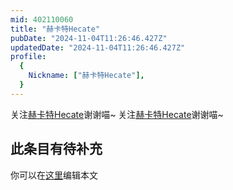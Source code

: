 ```yaml
---
mid: 402110060
title: "赫卡特Hecate"
pubDate: "2024-11-04T11:26:46.427Z"
updatedDate: "2024-11-04T11:26:46.427Z"
profile:
  {
    Nickname: ["赫卡特Hecate"],
  }
---
```


关注[赫卡特Hecate](https://space.bilibili.com/402110060)谢谢喵~ 关注[赫卡特Hecate](https://space.bilibili.com/402110060)谢谢喵~

## 此条目有待补充
你可以在[这里](https://github.com/Yuhanawa/VTuber.ICU/edit/master/src/content/v/赫卡特Hecate/index.md)编辑本文
